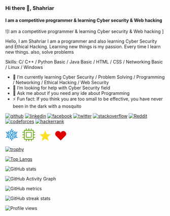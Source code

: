 ### Hi there 👋, Shahriar 
#### I am a competitive  programmer & learning Cyber security & Web hacking 
![I am a competitive  programmer & learning Cyber security & Web hacking ]

Hello, I am Shahriar I am a programmer and also learning Cyber Security and Ethical Hacking.
Learning new things is my passion. Every time I learn new things. also, solve problems  


Skills: C/ C++ / Python Basic / Java Basic /  HTML / CSS / Networking Basic / Linux / Windows

- 🌱 I’m currently learning Cyber Security / Problem Solving / Programming / Networking / Ethical Hacking / Web Security  
- 🤔 I’m looking for help with Cyber Security field  
- 💬 Ask me about if you need any ide about Programming  
- ⚡ Fun fact: If you think you are too small to be effective, you have never been in the dark with a mosquito  


[<img src='https://cdn.jsdelivr.net/npm/simple-icons@3.0.1/icons/github.svg' alt='github' height='40'>](https://github.com/Shahriar445)  [<img src='https://cdn.jsdelivr.net/npm/simple-icons@3.0.1/icons/linkedin.svg' alt='linkedin' height='40'>](https://www.linkedin.com/in/Shahriar21103/)  [<img src='https://cdn.jsdelivr.net/npm/simple-icons@3.0.1/icons/facebook.svg' alt='facebook' height='40'>](https://www.facebook.com/mdshiponhaque.shipon.1)  [<img src='https://cdn.jsdelivr.net/npm/simple-icons@3.0.1/icons/twitter.svg' alt='twitter' height='40'>](https://twitter.com/ShahriarHaque45)  [<img src='https://cdn.jsdelivr.net/npm/simple-icons@3.0.1/icons/stackoverflow.svg' alt='stackoverflow' height='40'>](https://stackoverflow.com/users/shahriar-haque)  [<img src='https://cdn.jsdelivr.net/npm/simple-icons@3.0.1/icons/reddit.svg' alt='Reddit' height='40'>](https://www.reddit.com/user/shahriar445)  [<img src='https://cdn.jsdelivr.net/npm/simple-icons@3.0.1/icons/codeforces.svg' alt='codeforces' height='40'>](Shahriarhaque445)  [<img src='https://cdn.jsdelivr.net/npm/simple-icons@3.0.1/icons/hackerrank.svg' alt='hackerrank' height='40'>](shahriarhaque445)  

<a href='https://archiveprogram.github.com/'><img src='https://raw.githubusercontent.com/acervenky/animated-github-badges/master/assets/acbadge.gif' width='40' height='40'></a> <a href='https://docs.github.com/en/developers'><img src='https://raw.githubusercontent.com/acervenky/animated-github-badges/master/assets/devbadge.gif' width='40' height='40'></a> <a href='https://stars.github.com/'><img src='https://raw.githubusercontent.com/acervenky/animated-github-badges/master/assets/starbadge.gif' width='35' height='35'></a> <a href='https://docs.github.com/en/github/supporting-the-open-source-community-with-github-sponsors'><img src='https://raw.githubusercontent.com/acervenky/animated-github-badges/master/assets/sponsorbadge.gif' width='35' height='35'></a> 

[![trophy](https://github-profile-trophy.vercel.app/?username=Shahriar445)](https://github.com/ryo-ma/github-profile-trophy)

[![Top Langs](https://github-readme-stats.vercel.app/api/top-langs/?username=Shahriar445)](https://github.com/anuraghazra/github-readme-stats)

![GitHub stats](https://github-readme-stats.vercel.app/api?username=Shahriar445&show_icons=true)  

![GitHub Activity Graph](https://activity-graph.herokuapp.com/graph?username=Shahriar445)  

![GitHub metrics](https://metrics.lecoq.io/Shahriar445)  

![GitHub streak stats](https://github-readme-streak-stats.herokuapp.com/?user=Shahriar445)  

![Profile views](https://gpvc.arturio.dev/Shahriar445)  
